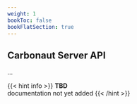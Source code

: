 ```yaml
---
weight: 1
bookToc: false
bookFlatSection: true
---
```



## **Carbonaut Server API**

...

{{< hint info >}}
**TBD**  
documentation not yet added
{{< /hint >}}
